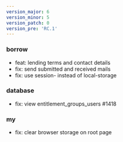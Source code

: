 ```yaml
---
version_major: 6
version_minor: 5
version_patch: 0
version_pre: 'RC.1'
---
```


### borrow
     
- feat: lending terms and contact details
- fix: send submitted and received mails
- fix: use session- instead of local-storage

### database
     
- fix: view entitlement_groups_users #1418

### my

- fix: clear browser storage on root page
